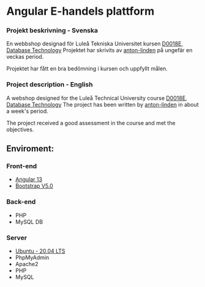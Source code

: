 
# Angular E-handels plattform
### Projekt beskrivning - Svenska
En webbshop designad för Luleå Tekniska Universitet kursen [D0018E, Database Technology](https://www.ltu.se/edu/course/D00/D0018E/D0018E-Databasteknik-1.87206?kursView=kursplan&l=en)  Projektet har skrivits av [anton-linden](https://github.com/anton-linden) på ungefär en veckas period.

Projektet har fått en bra bedömning i kursen och uppfyllt målen.

### Project description - English
A webshop designed for the Luleå Technical University course [D0018E, Database Technology](https://www.ltu.se/edu/course/D00/D0018E/D0018E-Databasteknik-1.87206?kursView=kursplan&l=en) The project has been written by [ anton-linden](https://github.com/anton-linden) in about a week's period.

The project received a good assessment in the course and met the objectives.


## Enviroment:
### Front-end
* <a href="https://www.npmjs.com/package/@angular/cli/v/13.0.3" title="Angular 13">Angular 13</a>
* <a href="https://getbootstrap.com/docs/5.0/getting-started/download/" title="Bootstrap V5.0">Bootstrap V5.0</a>

### Back-end
* PHP
* MySQL DB

### Server
* <a href="https://releases.ubuntu.com/20.04/" title="Ubuntu - 20.04 LTS">Ubuntu - 20.04 LTS</a>
* PhpMyAdmin
* Apache2
* PHP
* MySQL
